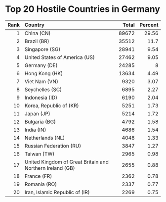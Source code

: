 # Top 20 Hostile Countries in Germany

| Rank | Country | Total | Percent |
| ---: | :------ | ----: | ------: |
| 1 | China (CN) | 89672 | 29.56 |
| 2 | Brazil (BR) | 35512 | 11.7 |
| 3 | Singapore (SG) | 28941 | 9.54 |
| 4 | United States of America (US) | 27462 | 9.05 |
| 5 | Germany (DE) | 24285 | 8 |
| 6 | Hong Kong (HK) | 13634 | 4.49 |
| 7 | Viet Nam (VN) | 9320 | 3.07 |
| 8 | Seychelles (SC) | 6895 | 2.27 |
| 9 | Indonesia (ID) | 6190 | 2.04 |
| 10 | Korea, Republic of (KR) | 5251 | 1.73 |
| 11 | Japan (JP) | 5214 | 1.72 |
| 12 | Bulgaria (BG) | 4792 | 1.58 |
| 13 | India (IN) | 4686 | 1.54 |
| 14 | Netherlands (NL) | 4048 | 1.33 |
| 15 | Russian Federation (RU) | 3847 | 1.27 |
| 16 | Taiwan (TW) | 2965 | 0.98 |
| 17 | United Kingdom of Great Britain and Northern Ireland (GB) | 2655 | 0.88 |
| 18 | France (FR) | 2362 | 0.78 |
| 19 | Romania (RO) | 2337 | 0.77 |
| 20 | Iran, Islamic Republic of (IR) | 2269 | 0.75 |
